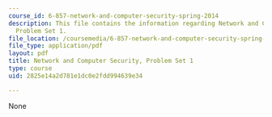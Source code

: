 ```yaml
---
course_id: 6-857-network-and-computer-security-spring-2014
description: This file contains the information regarding Network and Computer Security,
  Problem Set 1.
file_location: /coursemedia/6-857-network-and-computer-security-spring-2014/2825e14a2d781e1dc0e2fdd994639e34_MIT6_857S14_ps1.pdf
file_type: application/pdf
layout: pdf
title: Network and Computer Security, Problem Set 1
type: course
uid: 2825e14a2d781e1dc0e2fdd994639e34

---
```

None